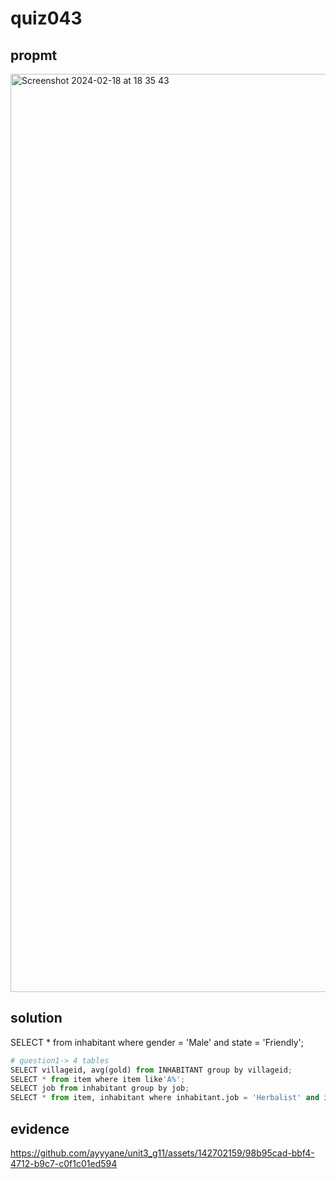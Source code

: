 # quiz043

## propmt
<img width="1469" alt="Screenshot 2024-02-18 at 18 35 43" src="https://github.com/ayyyane/unit3_g11/assets/142702159/95bc9e37-2088-4f47-acda-098acc61f9a3">

## solution


SELECT * from inhabitant where gender = 'Male' and state = 'Friendly';

```.py
# question1-> 4 tables
SELECT villageid, avg(gold) from INHABITANT group by villageid;
SELECT * from item where item like'A%';
SELECT job from inhabitant group by job;
SELECT * from item, inhabitant where inhabitant.job = 'Herbalist' and item.owner = inhabitant.personid;
```

## evidence

https://github.com/ayyyane/unit3_g11/assets/142702159/98b95cad-bbf4-4712-b9c7-c0f1c01ed594

